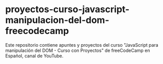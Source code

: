# proyectos-curso-javascript-manipulacion-del-dom-freecodecamp
Este repositorio contiene apuntes y proyectos del curso "JavaScript para manipulación del DOM - Curso con Proyectos" de freeCodeCamp en Español, canal de YouTube.
